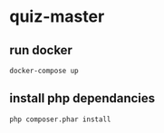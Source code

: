 # quiz-master

## run docker
`docker-compose up`

## install php dependancies
`php composer.phar install`
